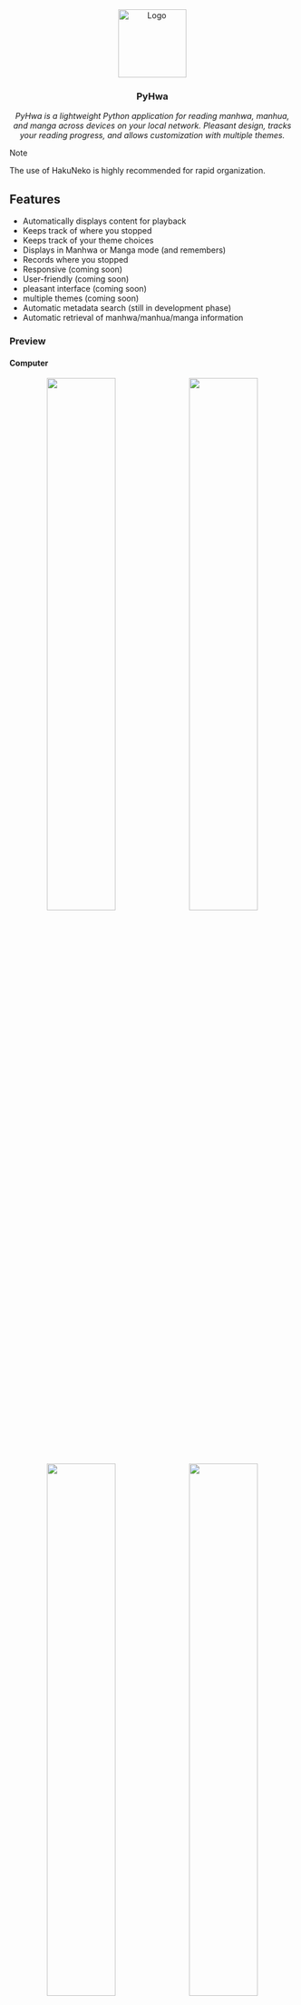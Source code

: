 <div align="center">
    <img alt="Logo" src=".ksinf/pyhwa.svg" height="120">
    <h3>PyHwa</h3>
    <p><em>PyHwa is a lightweight Python application for reading manhwa, manhua, and manga across devices on your local network. Pleasant design, tracks your reading progress, and allows customization with multiple themes.</em></p>
</div>

> [!NOTE]
> The use of HakuNeko is highly recommended for rapid organization.

## Features
- Automatically displays content for playback
- Keeps track of where you stopped
- Keeps track of your theme choices
- Displays in Manhwa or Manga mode (and remembers)
- Records where you stopped
- Responsive (coming soon)
- User-friendly (coming soon)
- pleasant interface (coming soon)
- multiple themes (coming soon)
- Automatic metadata search (still in development phase)
- Automatic retrieval of manhwa/manhua/manga information

### Preview
#### Computer
<div align="center">
<img alt="" src=".ksinf/prev/computer/pv1.png" width="49%">
<img alt="" src=".ksinf/prev/computer/pv2.png" width="49%">
<img alt="" src=".ksinf/prev/computer/pv3.png" width="49%">
<img alt="" src=".ksinf/prev/computer/pv4.png" width="49%">
</div>

#### Phone
<div align="center">
<img alt="" src=".ksinf/prev/phone/pv1.jpg" width="24%">
<img alt="" src=".ksinf/prev/phone/pv2.jpg" width="24%">
<img alt="" src=".ksinf/prev/phone/pv3.jpg" width="24%">
<img alt="" src=".ksinf/prev/phone/pv4.jpg" width="24%">
</div>


## How to install
If you want to create a shortcut on your desktop, you can create a shortcut to PyHwa.exe

> [!NOTE]
> You need to have Python (for the server) and NodeJS (for the front-end) installed on your machine!

### Quick installation
* Click on the file ``PyHwa.exe``.
    the file will take care of installing the dependencies and also the required NPM packages. If this has already been done, it will just launch the server.

### Manual installation
1. Clone repository
    ```sh
    git clone https://github.com/kerogs/PyHwaer.git
    ```
1. Installing NPM packages *(at the root and in the static folder)*
    ```sh
    npm i;cd static; npm i
    ```
1. download python requirements
    ```sh
    pip 
    ```


## How to use
### With exe
* Click on the file ``PyHwa.exe``.
### With CLI
```sh
py .\app.py
```

## How to add manhwa/manhua/manga
Everything must be put in the ``/static/content`` folder.

You must respect this tree structure for it to work properly
- ``/static/content/[manga]/[chapter]/[allImage]``

Example :
```tree
📦content
 ┣ 📂Arafoo Otoko no Isekai Tsuhan Seikatsu
 ┃ ┣ 📂Chapter 1
 ┃ ┃ ┣ 📜01.jpg
 ┃ ┃ ┣ 📜02.jpg
 ┃ ┃ ┣ 📜03.jpg
 ┃ ┃ ┣ 📜04.jpg
 ┃ ┃ ┣ ...
 ┃ ┣ 📂Chapter 2
 ┃ ┃ ┣ 📜01.jpg
 ┃ ┃ ┣ 📜02.jpg
 ┃ ┃ ┣ 📜03.jpg
 ┃ ┃ ┣ 📜04.jpg
 ┃ ┃ ┗ ...
 ┃ ...
 ┗ 📜 .gitkeep
```

> [!NOTE]
> For the chapter numbering, you can name it as you wish, but it's highly recommended to keep to the format used in the example for the moment.

## Configuration file
The configuration file is located in the root directory and is called ``pyhwa.ini``.

### default configuration
* port = 5113
* allow_local_network = true
* server_requires_login = true (not currently in use)
* admin_requires_login = true (not currently in use)
* auto_meta_source = mangadex (only mangadex for the moment)
* index_autometa = true
* data_path = static/content (not support change for the moment)
* meta_path = static/meta (not support change for the moment)
* logs_enable = false (recommend to keep false)

## Future updates to come.
- More themes.
- Able to record where you stop (scroll for manhwa and image for manga)
- Modification directly on the site